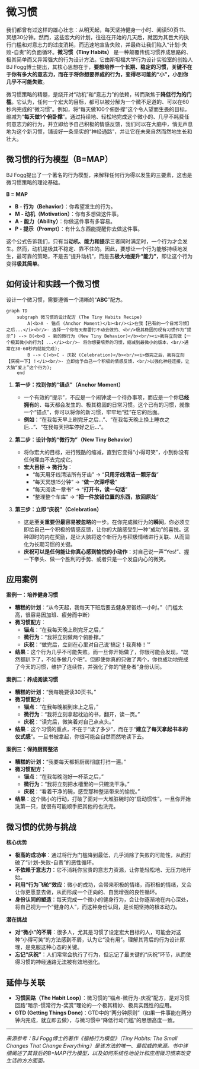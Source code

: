 # 微习惯

我们都曾有过这样的雄心壮志：从明天起，每天坚持健身一小时、阅读50页书、冥想30分钟。然而，这些宏大的计划，往往在开始的几天后，就因为其巨大的执行门槛和对意志力的过度消耗，而迅速地宣告失败，并最终让我们陷入“计划-失败-自责”的负面循环。**微习惯（Tiny Habits）** 是一种颠覆传统习惯养成思路的、极其简单而又异常强大的行为设计方法。它由斯坦福大学行为设计实验室的创始人BJ Fogg博士提出，其核心思想在于，**要想培养一个长期、稳定的习惯，关键不在于你有多大的意志力，而在于将你想要养成的行为，变得尽可能的“小”，小到你几乎不可能失败**。

微习惯策略的精髓，是绕开对“动机”和“意志力”的依赖，转而聚焦于**降低行为的门槛**。它认为，任何一个宏大的目标，都可以被分解为一个微不足道的、可以在60秒内完成的“微习惯”。例如，将“每天做100个俯卧撑”这个令人望而生畏的目标，缩减为“**每天做1个俯卧撑**”。通过持续地、轻松地完成这个微小的、几乎不耗费任何意志力的行为，并立即给予自己积极的情感反馈，我们可以在大脑中，悄无声息地为这个新习惯，铺设好一条坚实的“神经通路”，并让它在未来自然而然地生长和壮大。

## 微习惯的行为模型（B=MAP）

BJ Fogg提出了一个著名的行为模型，来解释任何行为得以发生的三要素，这也是微习惯策略的理论基础。

**B = MAP**

*   **B - 行为（Behavior）**：你希望发生的行为。
*   **M - 动机（Motivation）**：你有多想做这件事。
*   **A - 能力（Ability）**：你做这件事有多容易。
*   **P - 提示（Prompt）**：有什么东西能提醒你去做这件事。

这个公式告诉我们，只有当**动机、能力和提示**三者同时满足时，一个行为才会发生。然而，动机是极其不稳定、靠不住的。因此，要想让一个行为能够持续地发生，最可靠的策略，不是去“提升动机”，而是去**极大地提升“能力”**，即让这个行为变得**极其简单**。

## 如何设计和实践一个微习惯

设计一个微习惯，需要遵循一个清晰的“**ABC**”配方。

```mermaid
graph TD
    subgraph 微习惯的设计配方 (The Tiny Habits Recipe)
        A(<b>A - 锚点 (Anchor Moment)</b><br/><i>在我【已有的一个日常习惯】之后...</i><br/>- 选择一个你每天都雷打不动会做的、<br/>极其稳固的现有习惯作为“提示”) --> B(<b>B - 新的微行为 (New Tiny Behavior)</b><br/><i>我将立刻做【一个极其微小的行为】...</i><br/>- 将你想要培养的习惯，缩减到最微小的版本，<br/>通常在30-60秒内就能完成);
        B --> C(<b>C - 庆祝 (Celebration)</b><br/><i>做完之后，我将立刻【庆祝一下】！</i><br/>- 立即给予自己一个积极的情感反馈，<br/>以强化神经连接，让大脑“爱上”这个行为);
    end
```

1.  **第一步：找到你的“锚点”（Anchor Moment）**
    *   一个有效的“提示”，不应是一个闹钟或一个待办事项，而应是一个你**已经拥有**的、每天都会发生的、极其稳固的日常习惯。这个已有的习惯，就像一个“锚点”，你可以将你的新习惯，牢牢地“挂”在它的后面。
    *   **例如**：“在我每天早上刷完牙之后...”、“在我每天晚上换上睡衣之后...”、“在我每天把车停好之后...”。

2.  **第二步：设计你的“微行为”（New Tiny Behavior）**
    *   将你宏大的目标，进行残酷的缩减，直到它变得“小得可笑”，小到你没有任何理由不去完成它。
    *   **宏大目标 -> 微行为**：
        *   “每天用牙线清洁所有牙齿” -> “**只用牙线清洁一颗牙齿**”
        *   “每天冥想15分钟” -> “**做一次深呼吸**”
        *   “每天阅读一章书” -> “**打开书，读一句话**”
        *   “整理整个车库” -> “**把一件放错位置的东西，放回原处**”

3.  **第三步：立即“庆祝”（Celebration）**
    *   这是**至关重要但最容易被忽略**的一步。在你完成微行为的**瞬间**，你必须立即给自己一个积极的情感反馈，让你的大脑感受到一种“成功”的喜悦。这种即时的内在奖励，是让大脑将这个新行为与积极情绪进行关联、从而固化为长期习惯的关键。
    *   **庆祝可以是任何能让你真心感到愉悦的小动作**：对自己说一声“Yes!”、握一下拳头、做一个胜利的手势、或者只是一个发自内心的微笑。

## 应用案例

**案例一：培养健身习惯**
*   **糟糕的计划**：“从今天起，我每天下班后要去健身房锻炼一小时。”（门槛太高，很容易因加班、疲劳而中断）
*   **微习惯配方**：
    *   **锚点**：“在我每天晚上刷完牙之后，”
    *   **微行为**：“我将立刻做两个俯卧撑。”
    *   **庆祝**：“做完后，立刻在心里对自己说‘搞定！我真棒！’”
*   **结果**：这个行为几乎不可能失败。而一旦你开始做了，你很可能会发现，“既然都趴下了，不如多做几个吧”。但即使你真的只做了两个，你也成功地完成了今天的习惯，维护了连续性，并强化了你的“健身者”身份认同。

**案例二：养成阅读习惯**
*   **糟糕的计划**：“我每晚要读30页书。”
*   **微习惯配方**：
    *   **锚点**：“在我每晚躺到床上之后，”
    *   **微行为**：“我将立刻拿起枕边的书，翻开，读一页。”
    *   **庆祝**：“读完后，微笑着对自己点点头。”
*   **结果**：这个习惯的重点，不在于“读了多少”，而在于“**建立了每天拿起书本的仪式感**”。一旦书被拿起，你很可能会自然而然地读下去。

**案例三：保持厨房整洁**
*   **糟糕的计划**：“我要每天都把厨房彻底打扫一遍。”
*   **微习惯配方**：
    *   **锚点**：“在我每晚泡好一杯茶之后，”
    *   **微行为**：“我将立刻把水槽里的一只碗洗干净。”
    *   **庆祝**：“看着干净的碗，感受那种整洁带来的愉悦。”
*   **结果**：这个微小的行动，打破了面对一大堆脏碗时的“启动惯性”。一旦你开始洗第一只，就很有可能顺手把其他的也洗完。

## 微习惯的优势与挑战

**核心优势**
*   **极高的成功率**：通过将行为门槛降到最低，几乎消除了失败的可能性，从而打破了“计划-失败-自责”的恶性循环。
*   **不依赖于意志力**：它不消耗你宝贵的意志力资源，让你能轻松地、无压力地开始。
*   **利用“行为飞轮”效应**：微小的成功，会带来积极的情绪，而积极的情绪，又会让你更愿意去做，从而形成一个正向的、自我增强的良性循环。
*   **身份认同的塑造**：每天完成一个微小的健身行为，会让你逐渐地在内心深处，将自己视为一个“健身的人”，而这种身份认同，是长期坚持的根本动力。

**潜在挑战**
*   **对“微小”的不屑**：很多人，尤其是习惯了设定宏大目标的人，可能会对这种“小得可笑”的方法感到不屑，认为它“没有用”。理解其背后的行为设计原理，是克服这种心态的关键。
*   **忘记“庆祝”**：人们常常会执行了行为，但忘记了最关键的“庆祝”环节，从而使得习惯的神经通路无法被有效地强化。

## 延伸与关联

*   **习惯回路（The Habit Loop）**：微习惯的“锚点-微行为-庆祝”配方，是对习惯回路“暗示-惯常行为-奖赏”理论的一个极其精妙、极具实践性的应用。
*   **GTD (Getting Things Done)**：GTD中的“两分钟原则”（如果一件事能在两分钟内完成，就立即去做），与微习惯中“降低行动门槛”的思想高度一致。

---
*来源参考：BJ Fogg博士的著作《福格行为模型》（Tiny Habits: The Small Changes That Change Everything）是该方法的唯一、最权威的来源。书中详细阐述了其背后的B=MAP行为模型，以及如何系统性地设计和应用微习惯来改变生活的方方面面。*
